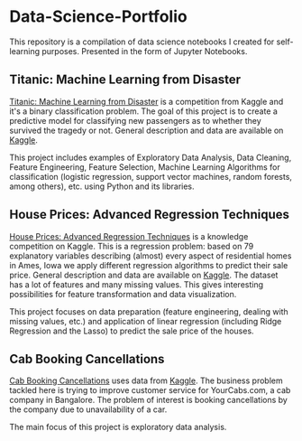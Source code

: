 # Data-Science-Portfolio
This repository is a compilation of data science notebooks I created for self-learning purposes. Presented in the form of Jupyter Notebooks.

## Titanic: Machine Learning from Disaster

[Titanic: Machine Learning from Disaster](https://github.com/JuanFargier/Data-Science-Portfolio/blob/master/Titanic.ipynb) is a competition from Kaggle and it's a binary classification problem. The goal of this project is to create a predictive model for classifying new passengers as to whether they survived the tragedy or not. General description and data are available on [Kaggle](https://www.kaggle.com/c/titanic).

This project includes examples of Exploratory Data Analysis, Data Cleaning, Feature Engineering, Feature Selection, Machine Learning Algorithms for classification (logistic regression, support vector machines, random forests, among others), etc. using Python and its libraries.


## House Prices: Advanced Regression Techniques

[House Prices: Advanced Regression Techniques](https://github.com/JuanFargier/Data-Science-Portfolio/blob/master/House_Prices.ipynb) is a knowledge competition on Kaggle. This is a regression problem: based on 79 explanatory variables describing (almost) every aspect of residential homes in Ames, Iowa we apply different regression algorithms to predict their sale price. General description and data are available on [Kaggle](https://www.kaggle.com/c/house-prices-advanced-regression-techniques). The dataset has a lot of features and many missing values. This gives interesting possibilities for feature transformation and data visualization.

This project focuses on data preparation (feature engineering, dealing with missing values, etc.) and application of linear regression (including Ridge Regression and the Lasso) to predict the sale price of the houses.


## Cab Booking Cancellations

[Cab Booking Cancellations](https://www.kaggle.com/c/predicting-cab-booking-cancellations) uses data from [Kaggle](https://www.kaggle.com/c/predicting-cab-booking-cancellations). The business problem tackled here is trying to improve customer service for YourCabs.com, a cab company in Bangalore. The problem of interest is booking cancellations by the company due to unavailability of a car. 

The main focus of this project is exploratory data analysis.
